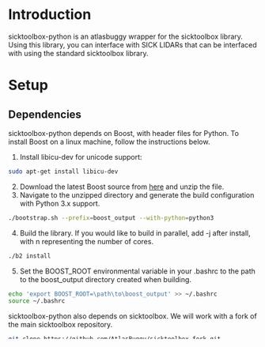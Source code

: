 # Introduction
sicktoolbox-python is an atlasbuggy wrapper for the sicktoolbox library. Using this library, you can interface with SICK LIDARs that can be interfaced with using the standard sicktoolbox library.

# Setup

## Dependencies

sicktoolbox-python depends on Boost, with header files for Python. To install Boost on a linux machine, follow the instructions below.

1. Install libicu-dev for unicode support:
```bash
sudo apt-get install libicu-dev
```
2. Download the latest Boost source from [here](http://www.boost.org/) and unzip the file.
3. Navigate to the unzipped directory and generate the build configuration with Python 3.x support.
```bash
./bootstrap.sh --prefix=boost_output --with-python=python3
```
4. Build the library. If you would like to build in parallel, add -j <n> after install, with n representing the number of cores.
```bash
./b2 install
```

5. Set the BOOST_ROOT environmental variable in your .bashrc to the path to the boost_output directory created when building.
```bash
echo 'export BOOST_ROOT=\path\to\boost_output' >> ~/.bashrc
source ~/.bashrc
```

sicktoolbox-python also depends on sicktoolbox. We will work with a fork of the main sicktoolbox repository.
```bash
git clone https://github.com/AtlasBuggy/sicktoolbox-fork.git
cd sicktoolbox-fork
./configure
make
sudo make install
```
## Installation

Now that we have dependencies setup, we can install sicktoolbox-python. To install, simply do the following:

```bash
mkdir build
./build.sh
```

To add lms200 to your python packages, create a symlink to the lms200 folder in your python installation's site packages. For example, if your python installation is located at /usr/local/lib/python3.5 and you are currently in the sicktoolbox-python folder, run the following.

```bash
sudo ln -s ./lms200 /usr/local/lib/python3.5/site-packages/lms200
```
